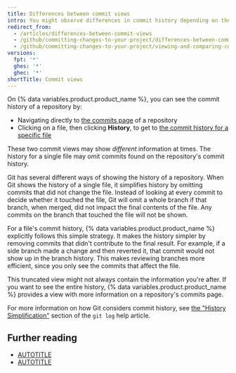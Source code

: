 ```yaml
---
title: Differences between commit views
intro: You might observe differences in commit history depending on the chosen viewing method.
redirect_from:
  - /articles/differences-between-commit-views
  - /github/committing-changes-to-your-project/differences-between-commit-views
  - /github/committing-changes-to-your-project/viewing-and-comparing-commits/differences-between-commit-views
versions:
  fpt: '*'
  ghes: '*'
  ghec: '*'
shortTitle: Commit views
---
```

On {% data variables.product.product_name %}, you can see the commit history of a repository by:

* Navigating directly to [the commits page](https://github.com/mozilla/rust/commits/master) of a repository
* Clicking on a file, then clicking **History**, to get to [the commit history for a specific file](https://github.com/mozilla/rust/commits/master/README.md)

These two commit views may show _different_ information at times. The history for a single file may omit commits found on the repository's commit history.

Git has several different ways of showing the history of a repository. When Git shows the history of a single file, it simplifies history by omitting
commits that did not change the file. Instead of looking at every commit to
decide whether it touched the file, Git will omit a whole branch if that branch,
when merged, did not impact the final contents of the file. Any commits on the
branch that touched the file will not be shown.

For a file's commit history, {% data variables.product.product_name %} explicitly follows this simple strategy. It makes the history simpler by removing commits that didn't contribute to the final result. For example, if a side branch made a change and then reverted it, that commit would not show up in the branch history. This makes reviewing branches more efficient, since you only see the commits that affect the file.

This truncated view might not always contain the information you're
after. If you want to see the entire history, {% data variables.product.product_name %} provides a view with more
information on a repository's commits page.

For more information on how Git considers commit history, see [the "History Simplification"](https://git-scm.com/docs/git-log#_history_simplification) section of the `git log` help article.

## Further reading

* [AUTOTITLE](/authentication/managing-commit-signature-verification/signing-commits)
* [AUTOTITLE](/search-github/searching-on-github/searching-commits)
